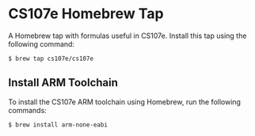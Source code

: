# CS107e Homebrew Tap

A Homebrew tap with formulas useful in CS107e. Install this tap using the
following command:

    $ brew tap cs107e/cs107e

## Install ARM Toolchain

To install the CS107e ARM toolchain using Homebrew, run the following commands:

    $ brew install arm-none-eabi
